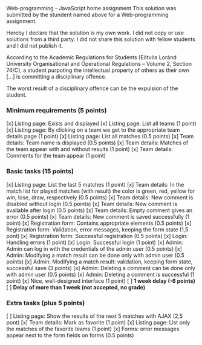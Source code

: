 <Hamza Mahjoubi>
<N3Q5BY>
Web-programming - JavaScript home assignment
This solution was submitted by the stundent named above for a Web-programming assignment.

Hereby I declare that the solution is my own work. I did not copy or use solutions from a third party. I did not share this solution with fellow students and I did not publish it. 

According to the Academic Regulations for Students (Eötvös Loránd University Organisational and Operational Regulations – Volume 2, Section 74/C), a student purpoting the intellectual property of others as their own [...] is committing a disciplinary offence.

The worst result of a disciplinary offence can be the expulsion of the student.

### Minimum requirements (5 points)

[x] Listing page: Exists and displayed
[x] Listing page: List all teams (1 point)
[x] Listing page: By clicking on a team we get to the appropriate team details page (1 point)
[x] Listing page: List all matches (0.5 points)
[x] Team details: Team name is displayed (0.5 points)
[x] Team details: Matches of the team appear with and without results (1 point)
[x] Team details: Comments for the team appear (1 point)

### Basic tasks (15 points)

[x] Listing page: List the last 5 matches (1 point)
[x] Team details: In the match list for played matches (with result) the color is green, red, yellow for win, lose, draw, respectively (0.5 points)
[x] Team details: New comment is disabled without login (0.5 points)
[x] Team details: New comment is available after login (0.5 points)
[x] Team details: Empty comment gives an error (0.5 points)
[x] Team details: New comment is saved successfully (1 point)
[x] Registration form: Contains appropriate elements (0.5 points)
[x] Registration form: Validation, error messages, keeping the form state (1,5 pont)
[x] Registration form: Successful registration (0.5 points)
[x] Login: Handling errors (1 point)
[x] Login: Successful login (1 point)
[x] Admin: Admin can log in with the credentials of the admin user (0.5 points)
[x] Admin: Modifying a match result can be done only with admin user (0.5 points)
[x] Admin: Modifying a match result: validation, keeping form state, successful save (3 points)
[x] Admin: Deleting a comment can be done only with admin user (0.5 points)
[x] Admin: Deleting a comment is successful (1 point)
[x] Nice, well-designed interface (1 point)
[ ] **1 week delay (-6 points)**
[ ] **Delay of more than 1 week (not accepted, no grade)**

### Extra tasks (plus 5 points)

[ ] Listing page: Show the results of the next 5 matches with AJAX (2,5 pont)
[x] Team details: Mark as favorite (1 point)
[x] Listing page: List only the matches of the favorite teams (1 point)
[x] Forms: error messages appear next to the form fields on forms (0.5 points)